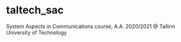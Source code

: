 # taltech_sac
System Aspects in Communications course, A.A. 2020/2021 @ Tallinn University of Technology
